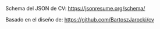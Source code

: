 Schema del JSON de CV:
https://jsonresume.org/schema/

Basado en el diseño de:
https://github.com/BartoszJarocki/cv



